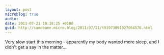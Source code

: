 ```yaml
---
layout: post
microblog: true
audio: 
date: 2011-07-21 10:18:25 +0100
guid: http://samdeane.micro.blog/2011/07/21/t93973091927064576.html
---
```

Very slow start this morning - apparently my body wanted more sleep, and I didn't get a say in the matter...
